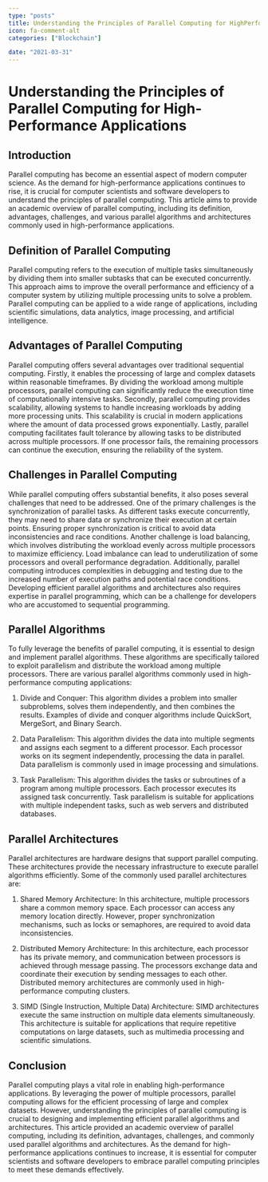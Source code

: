 ```yaml
---
type: "posts"
title: Understanding the Principles of Parallel Computing for HighPerformance Applications
icon: fa-comment-alt
categories: ["Blockchain"]

date: "2021-03-31"
---
```




# Understanding the Principles of Parallel Computing for High-Performance Applications

## Introduction

Parallel computing has become an essential aspect of modern computer science. As the demand for high-performance applications continues to rise, it is crucial for computer scientists and software developers to understand the principles of parallel computing. This article aims to provide an academic overview of parallel computing, including its definition, advantages, challenges, and various parallel algorithms and architectures commonly used in high-performance applications.

## Definition of Parallel Computing

Parallel computing refers to the execution of multiple tasks simultaneously by dividing them into smaller subtasks that can be executed concurrently. This approach aims to improve the overall performance and efficiency of a computer system by utilizing multiple processing units to solve a problem. Parallel computing can be applied to a wide range of applications, including scientific simulations, data analytics, image processing, and artificial intelligence.

## Advantages of Parallel Computing

Parallel computing offers several advantages over traditional sequential computing. Firstly, it enables the processing of large and complex datasets within reasonable timeframes. By dividing the workload among multiple processors, parallel computing can significantly reduce the execution time of computationally intensive tasks. Secondly, parallel computing provides scalability, allowing systems to handle increasing workloads by adding more processing units. This scalability is crucial in modern applications where the amount of data processed grows exponentially. Lastly, parallel computing facilitates fault tolerance by allowing tasks to be distributed across multiple processors. If one processor fails, the remaining processors can continue the execution, ensuring the reliability of the system.

## Challenges in Parallel Computing

While parallel computing offers substantial benefits, it also poses several challenges that need to be addressed. One of the primary challenges is the synchronization of parallel tasks. As different tasks execute concurrently, they may need to share data or synchronize their execution at certain points. Ensuring proper synchronization is critical to avoid data inconsistencies and race conditions. Another challenge is load balancing, which involves distributing the workload evenly across multiple processors to maximize efficiency. Load imbalance can lead to underutilization of some processors and overall performance degradation. Additionally, parallel computing introduces complexities in debugging and testing due to the increased number of execution paths and potential race conditions. Developing efficient parallel algorithms and architectures also requires expertise in parallel programming, which can be a challenge for developers who are accustomed to sequential programming.

## Parallel Algorithms

To fully leverage the benefits of parallel computing, it is essential to design and implement parallel algorithms. These algorithms are specifically tailored to exploit parallelism and distribute the workload among multiple processors. There are various parallel algorithms commonly used in high-performance computing applications:

1. Divide and Conquer: This algorithm divides a problem into smaller subproblems, solves them independently, and then combines the results. Examples of divide and conquer algorithms include QuickSort, MergeSort, and Binary Search.

2. Data Parallelism: This algorithm divides the data into multiple segments and assigns each segment to a different processor. Each processor works on its segment independently, processing the data in parallel. Data parallelism is commonly used in image processing and simulations.

3. Task Parallelism: This algorithm divides the tasks or subroutines of a program among multiple processors. Each processor executes its assigned task concurrently. Task parallelism is suitable for applications with multiple independent tasks, such as web servers and distributed databases.

## Parallel Architectures

Parallel architectures are hardware designs that support parallel computing. These architectures provide the necessary infrastructure to execute parallel algorithms efficiently. Some of the commonly used parallel architectures are:

1. Shared Memory Architecture: In this architecture, multiple processors share a common memory space. Each processor can access any memory location directly. However, proper synchronization mechanisms, such as locks or semaphores, are required to avoid data inconsistencies.

2. Distributed Memory Architecture: In this architecture, each processor has its private memory, and communication between processors is achieved through message passing. The processors exchange data and coordinate their execution by sending messages to each other. Distributed memory architectures are commonly used in high-performance computing clusters.

3. SIMD (Single Instruction, Multiple Data) Architecture: SIMD architectures execute the same instruction on multiple data elements simultaneously. This architecture is suitable for applications that require repetitive computations on large datasets, such as multimedia processing and scientific simulations.

## Conclusion

Parallel computing plays a vital role in enabling high-performance applications. By leveraging the power of multiple processors, parallel computing allows for the efficient processing of large and complex datasets. However, understanding the principles of parallel computing is crucial to designing and implementing efficient parallel algorithms and architectures. This article provided an academic overview of parallel computing, including its definition, advantages, challenges, and commonly used parallel algorithms and architectures. As the demand for high-performance applications continues to increase, it is essential for computer scientists and software developers to embrace parallel computing principles to meet these demands effectively.